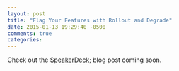 ```yaml
---
layout: post
title: "Flag Your Features with Rollout and Degrade"
date: 2015-01-13 19:29:40 -0500
comments: true
categories: 
---
```

Check out the [SpeakerDeck](https://speakerdeck.com/amcaplan/flag-your-features-with-rollout-and-degrade); blog post coming soon.

<script async class="speakerdeck-embed" data-id="de78df307d8c0132f67712a273297520" data-ratio="1.33333333333333" src="//speakerdeck.com/assets/embed.js"></script>